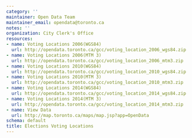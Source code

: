 ```yaml
---
category: ''
maintainer: Open Data Team
maintainer_email: opendata@toronto.ca
notes: ''
organization: City Clerk's Office
resources:
- name: Voting Locations 2006(WGS84)
  url: http://opendata.toronto.ca/gcc/voting_location_2006_wgs84.zip
- name: Voting Locations 2006(MTM 3)
  url: http://opendata.toronto.ca/gcc/voting_location_2006_mtm3.zip
- name: Voting Locations 2010(WGS84)
  url: http://opendata.toronto.ca/gcc/voting_location_2010_wgs84.zip
- name: Voting Locations 2010(MTM 3)
  url: http://opendata.toronto.ca/gcc/voting_location_2010_mtm3.zip
- name: Voting Locations 2014(WGS84)
  url: http://opendata.toronto.ca/gcc/voting_location_2014_wgs84.zip
- name: Voting Locations 2014(MTM 3)
  url: http://opendata.toronto.ca/gcc/voting_location_2014_mtm3.zip
- name: View Data
  url: http://map.toronto.ca/maps/map.jsp?app=OpenData
schema: default
title: Elections Voting Locations
---
```

